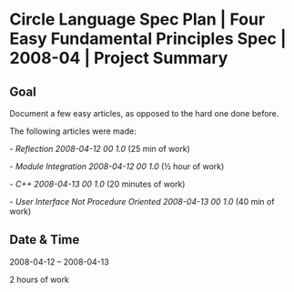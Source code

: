 ﻿Circle Language Spec Plan | Four Easy Fundamental Principles Spec | 2008-04 | Project Summary
=============================================================================================


Goal
----

Document a few easy articles, as opposed to the hard one done before.

The following articles were made:

\- *Reflection  2008-04-12 00  1.0*  (25 min of work)

\- *Module Integration  2008-04-12 00  1.0*  (½ hour of work)

\- *C++  2008-04-13 00  1.0*  (20 minutes of work)

\- *User Interface Not Procedure Oriented  2008-04-13 00  1.0*  (40 min of work)


Date & Time
-----------

2008-04-12 – 2008-04-13

2 hours of work

